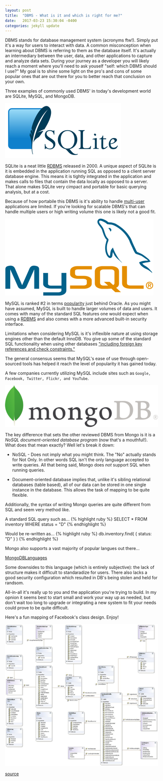 ```yaml
---
layout: post
title:  "DBMS - What is it and which is right for me?"
date:   2017-03-23 15:30:04 -0400
categories: jekyll update
---
```


DBMS stands for database management system (acronyms ftw!). Simply put it's a way for users to interact with data. A common misconception when learning about DBMS is referring to them as the database itself. It's actually an intermediary between the user, data, and other applications to capture and analyze data sets. During your journey as a developer you will likely reach a moment where you'll need to ask youself "self: which DBMS should I use?" My goal is to shine some light on the pro's and cons of some popular ones that are out there for you to better reach that conclusion on your own. 

Three examples of commonly used DBMS' in today's development world are SQLite, MySQL, and MongoDB.

![SQLite](https://github.com/rweber87/log-a-blog/blob/gh-pages/_site/assets/SQLite.png)

SQLite is a neat little [RDBMS](https://en.wikipedia.org/wiki/Relational_database_management_system) released in 2000. A unique aspect of SQLite is it is embedded in the application running SQL as opposed to a client server database engine. This means it is tightly integrated in the application and makes calls to files that contain the data locally as opposed to a server. That alone makes SQLite very cimpact and portable for basic querying analysis, but at a cost.

Because of how portabile this DBMS is it's ability to handle [multi-user](https://en.wikipedia.org/wiki/Multi-user) applications are limited. If you're looking for scalable DBMS's that can handle multiple users or high writing volume this one is likely not a good fit. 

![MySQL](https://github.com/rweber87/log-a-blog/blob/gh-pages/_site/assets/MySQL.png)
 
MySQL is ranked #2 in terms [popularity](http://db-engines.com/en/ranking_trend) just behind Oracle. As you might have assumed, MySQL is built to handle larger volumes of data and users.  It comes with many of the standard SQL features one would expect when using a [RDBMS](https://en.wikipedia.org/wiki/Relational_database_management_system)  and also comes with a more advanced built-in security interface. 

Limitations when considering MySQL is it's inflexible nature at using storage engines other than the default InnoDB. You give up some of the standard SQL functionality when using other databases ["including foreign key references and check constraints."](https://en.wikipedia.org/wiki/MySQL)

The general consensus seems that MySQL's ease of use through open-sourced tools has helped it reach the level of popularity it has gained today.

A few companies currently utilizing MySQL include sites such as `Google, Facebook, Twitter, Flickr, and YouTube`.

![MongoDB](https://github.com/rweber87/log-a-blog/blob/gh-pages/_site/assets/MongoDB.png)

The key difference that sets the other reviewed DBMS from Mongo is it is a *NoSQL document-oriented database program* (now that's a mouthful!). What does that mean exactly? Well let's break it down:

* NoSQL - Does not imply what you might think. The "No" actually stands for Not Only. In other words SQL isn't the only language accepted to write queries. All that being said, Mongo does *not* support SQL when running queries. 

* Document-oriented database implies that, unlike it's sibling relational databases (table based), all of our data can be stored in one single instance in the database. This allows the task of mapping to be quite flexible.

Additionally, the syntax of writing Mongo queries are quite different from SQL and seem very method like.

A standard SQL query such as...
{% highlight ruby %}
SELECT * FROM inventory WHERE status = "D"
{% endhighlight %}

Would be re-written as...
{% highlight ruby %}
db.inventory.find( { status: "D" } )
{% endhighlight %}

Mongo also supports a vast majority of popular langues out there...

[MongoDBLanguages](/assets/MongoLanguages.jpg)

Some downsides to this language (which is entirely subjective): the lack of structure makes it difficult to standaradize for users. There also lacks a good security configuration which resulted in DB's being stolen and held for randsom.

All-in-all it's really up to you and the application you're trying to build. In my opnion it seems best to start small and work your way up as needed, but don't wait too long to upgrade or integrating a new system to fit your needs could prove to be quite difficult.

Here's a fun mapping of Facebook's class design. Enjoy!

![FacebookSchema](https://github.com/rweber87/log-a-blog/blob/gh-pages/_site/assets/facebookschema.jpg)

[source](http://web.archive.org/web/20121031052327/http://blogs.x2line.com/al/archive/2007/06/02/3124.aspx)



<!-- Mapping for links :D [jekyll-docs]: https://jekyllrb.com/docs/home
[jekyll-gh]:   https://github.com/jekyll/jekyll
[jekyll-talk]: https://talk.jekyllrb.com/
 -->